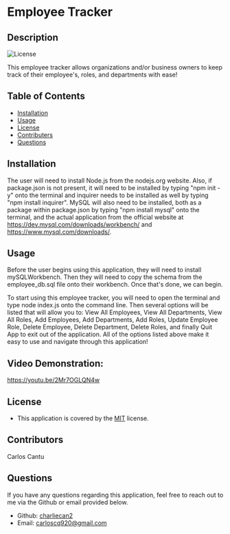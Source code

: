 # Employee Tracker
## Description
![License](https://img.shields.io/badge/license-MIT-blue)
    
This employee tracker allows organizations and/or business owners to keep track of their employee's, roles, and departments with ease!
## Table of Contents
* [Installation](#installation)
* [Usage](#usage)
* [License](#license)
* [Contributers](#contributors)
* [Questions](#questions)
## Installation
The user will need to install Node.js from the nodejs.org website. Also, if package.json is not present, it will need to be installed by typing "npm init -y" onto the terminal and inquirer needs to be installed as well by typing "npm install inquirer". MySQL will also need to be installed, both as a package within package.json by typing "npm install mysql" onto the terminal, and the actual application from the official website at https://dev.mysql.com/downloads/workbench/ and https://www.mysql.com/downloads/.
## Usage
Before the user begins using this application, they will need to install mySQLWorkbench. Then they will need to copy the schema from the employee_db.sql file onto their workbench. Once that's done, we can begin.

To start using this employee tracker, you will need to open the terminal and type node index.js onto the command line. Then several options will be listed that will allow you to: View All Employees, View All Departments, View All Roles, Add Employees, Add Departments, Add Roles, Update Employee Role, Delete Employee, Delete Department, Delete Roles, and finally Quit App to exit out of the application. All of the options listed above make it easy to use and navigate through this application!
## Video Demonstration:
https://youtu.be/2Mr7OGLQN4w
## License
*   This application is covered by the [MIT](https://opensource.org/licenses/MIT/) license.
## Contributors
Carlos Cantu
## Questions
If you have any questions regarding this application, feel free to reach out to me via the Github or email provided below.
*   Github: [charliecan2](https://github.com/charliecan2)
*   Email: carloscq920@gmail.com
